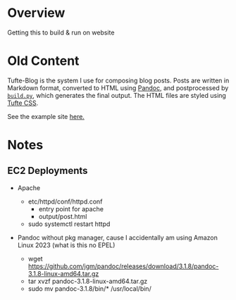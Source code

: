 # Overview
Getting this to build & run on website

# Old Content
Tufte-Blog is the system I use for composing blog posts. Posts are written in Markdown format,
converted to HTML using [Pandoc][pandoc], and postprocessed by [`build.py`](build.py), which
generates the final output. The HTML files are styled using [Tufte CSS][tufte_css].

See the example site [here.][site]

[tufte_css]: http://github.com/edwardtufte/tufte-css
[pandoc]: http://pandoc.org
[site]: http://adityaramesh.com/tufte-blog/posts.html

# Notes

## EC2 Deployments
  - Apache
    - etc/httpd/conf/httpd.conf
        - entry point for apache
        - output/post.html
    - sudo systemctl restart httpd

  - Pandoc without pkg manager, cause I accidentally am using Amazon Linux 2023 (what is this no EPEL)
    - wget https://github.com/jgm/pandoc/releases/download/3.1.8/pandoc-3.1.8-linux-amd64.tar.gz
    - tar xvzf pandoc-3.1.8-linux-amd64.tar.gz
    - sudo mv pandoc-3.1.8/bin/* /usr/local/bin/